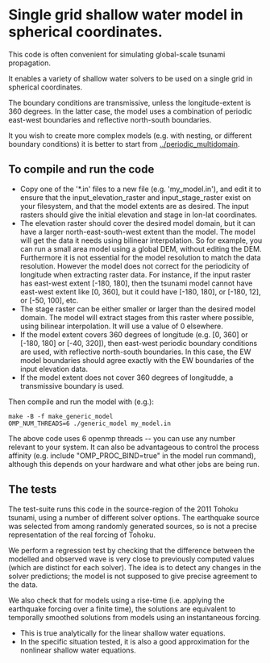 # Single grid shallow water model in spherical coordinates.

This code is often convenient for simulating global-scale tsunami propagation.

It enables a variety of shallow water solvers to be used on a single grid in spherical coordinates.

The boundary conditions are transmissive, unless the longitude-extent is 360
degrees. In the latter case, the model uses a combination of periodic east-west
boundaries and reflective north-south boundaries. 

It you wish to create more complex models (e.g. with nesting, or different
boundary conditions) it is better to start from [../periodic_multidomain](../periodic_multidomain).

## To compile and run the code

* Copy one of the '\*.in' files to a new file (e.g. 'my_model.in'), and edit it
to ensure that the input_elevation_raster and input_stage_raster exist on your
filesystem, and that the model extents are as desired. The input rasters should
give the initial elevation and stage in lon-lat coordinates. 
* The elevation raster should cover the desired model domain, but it can
have a larger north-east-south-west extent than the model. The
model will get the data it needs using bilinear interpolation. So for example, 
you can run a small area model using a global DEM, without editing the DEM.
Furthermore it is not essential for the model resolution to match the data
resolution.  However the model does not correct for the periodicity of
longitude when extracting raster data. For instance, if the input raster has
east-west extent [-180, 180], then the tsunami model cannot have east-west
extent like [0, 360], but it could have [-180, 180], or [-180, 12], or [-50,
100], etc. 
* The stage raster can be either smaller or larger than the desired model domain. The
model will extract stages from this raster where possible, using bilinear
interpolation. It will use a value of 0 elsewhere. 
* If the model extent covers 360 degrees of longitude (e.g. [0, 360] or [-180, 180] or [-40, 320]), 
then east-west periodic boundary conditions are used, with reflective
north-south boundaries.  In this case, the EW model boundaries should agree
exactly with the EW boundaries of the input elevation data. 
* If the model extent does not cover 360 degrees of longitudde, a transmissive
  boundary is used.

Then compile and run the model with (e.g.):

    make -B -f make_generic_model
    OMP_NUM_THREADS=6 ./generic_model my_model.in

The above code uses 6 openmp threads -- you can use any number relevant to your system.
It can also be advantageous to control the process affinity (e.g. include
"OMP_PROC_BIND=true" in the model run command), although this depends on your
hardware and what other jobs are being run.

## The tests

The test-suite runs this code in the source-region of the 2011 Tohoku tsunami,
using a number of different solver options. The earthquake source was selected
from among randomly generated sources, so is not a precise representation of
the real forcing of Tohoku.

We perform a regression test by checking that the difference between the
modelled and observed wave is very close to previously computed values (which
are distinct for each solver). The idea is to detect any changes in the solver
predictions; the model is not supposed to give precise agreement to the data.

We also check that for models using a rise-time (i.e. applying the earthquake
forcing over a finite time), the solutions are equivalent to temporally
smoothed solutions from models using an instantaneous forcing. 
* This is true analytically for the linear shallow water equations. 
* In the specific situation tested, it is also a good approximation for the nonlinear shallow water equations.
